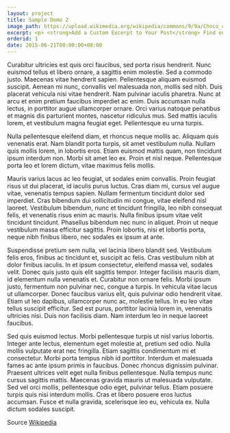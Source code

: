 ```yaml
---
layout: project
title: Sample Demo 2
image_path: https://upload.wikimedia.org/wikipedia/commons/9/9a/Choco_chip_cookie.jpg
excerpt: <p> <strong>Add a Custom Excerpt to Your Post</strong> Find out how!</p>
orderid: 1
date: 2015-06-21T00:00:00+08:00
---
```


Curabitur ultricies est quis orci faucibus, sed porta risus hendrerit. Nunc euismod tellus et libero ornare, a sagittis enim molestie. Sed a commodo justo. Maecenas vitae hendrerit sapien. Pellentesque aliquam euismod suscipit. Aenean mi nunc, convallis vel malesuada non, mollis sed nibh. Duis placerat vehicula nisi vitae hendrerit. Nam pulvinar iaculis pharetra. Nunc at arcu et enim pretium faucibus imperdiet ac enim. Duis accumsan nulla lectus, in porttitor augue ullamcorper ornare. Orci varius natoque penatibus et magnis dis parturient montes, nascetur ridiculus mus. Sed mattis iaculis lorem, et vestibulum magna feugiat eget. Pellentesque eu urna turpis.

Nulla pellentesque eleifend diam, et rhoncus neque mollis ac. Aliquam quis venenatis erat. Nam blandit porta turpis, sit amet vestibulum nulla. Nullam quis mollis lorem, in lobortis eros. Etiam euismod mattis quam, non tincidunt ipsum interdum non. Morbi sit amet leo ex. Proin et nisl neque. Pellentesque porta leo et lorem dictum, vitae maximus felis mollis.

<!--more-->

Mauris varius lacus ac leo feugiat, ut sodales enim convallis. Proin feugiat risus ut dui placerat, id iaculis purus luctus. Cras diam mi, cursus vel augue vitae, venenatis tempus sapien. Nullam fermentum tincidunt dolor sed imperdiet. Cras bibendum dui sollicitudin mi congue, vitae eleifend nisl laoreet. Vestibulum bibendum, nunc et tincidunt fringilla, leo nibh consequat felis, et venenatis risus enim ac mauris. Nulla finibus ipsum vitae velit tincidunt tincidunt. Phasellus bibendum nec nunc in aliquet. Proin ut neque vestibulum massa efficitur sagittis. Proin lobortis, nisi et lobortis porta, neque nibh finibus libero, nec sodales ex ipsum at ante.

Suspendisse pretium sem nulla, vel lacinia libero blandit sed. Vestibulum felis eros, finibus ac tincidunt et, suscipit ac felis. Cras vestibulum nibh at dolor finibus iaculis. In et ipsum consectetur, eleifend massa vel, sodales velit. Donec quis justo quis elit sagittis tempor. Integer facilisis mauris diam, id elementum nulla venenatis et. Curabitur non ornare felis. Morbi ipsum justo, fermentum non pulvinar nec, congue a turpis. In vehicula vitae lacus ut ullamcorper. Donec faucibus varius elit, quis pulvinar odio hendrerit vitae. Etiam ut leo dapibus, ullamcorper nunc ac, molestie tellus. In eu leo vitae tellus suscipit efficitur. Sed est purus, porttitor lacinia lorem in, venenatis ultricies nisi. Duis non facilisis diam. Nam interdum leo in neque laoreet faucibus.

Sed quis euismod lectus. Morbi pellentesque turpis ut nisl varius lobortis. Integer ante lectus, elementum eget molestie at, pretium sed odio. Nulla mollis vulputate erat nec fringilla. Etiam sagittis condimentum mi et consectetur. Morbi porta tempus nibh id porttitor. Interdum et malesuada fames ac ante ipsum primis in faucibus. Donec rhoncus dignissim pulvinar. Praesent ultrices velit eget nulla finibus pellentesque. Nulla tempus nunc cursus sagittis mattis. Maecenas gravida mauris ut malesuada vulputate. Sed vel orci mollis, pellentesque odio eget, pulvinar tellus. Etiam posuere turpis quis nisi interdum mollis. Cras et libero posuere eros luctus accumsan. Fusce et nulla gravida, scelerisque leo eu, vehicula ex. Nulla dictum sodales suscipit.


Source [Wikipedia](https://en.wikipedia.org/wiki/Chocolate_chip)
